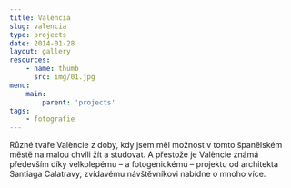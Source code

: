 ```yaml
---
title: València
slug: valencia
type: projects
date: 2014-01-28
layout: gallery
resources:
    - name: thumb
      src: img/01.jpg
menu:
    main:
        parent: 'projects'
tags:
    - fotografie
---
```


Různé tváře Valèncie z doby, kdy jsem měl možnost v tomto španělském městě na malou chvíli žít a studovat. A přestože je Valèncie známá především díky velkolepému – a fotogenickému – projektu od architekta Santiaga Calatravy, zvídavému návštěvníkovi nabídne o mnoho více.